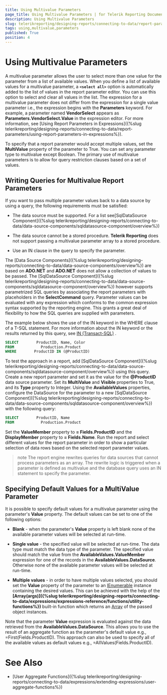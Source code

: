 ```yaml
---
title: Using Multivalue Parameters
page_title: Using Multivalue Parameters | for Telerik Reporting Documentation
description: Using Multivalue Parameters
slug: telerikreporting/designing-reports/connecting-to-data/report-parameters/using-multivalue-parameters
tags: using,multivalue,parameters
published: True
position: 4
---
```


# Using Multivalue Parameters



A multivalue parameter allows the user to select more than one value for the parameter from a list of available values.         When you define a list of available values for a multivalue parameter, a __```<select all>```__         option is automatically added to the list of values in the report parameter editor. You can use this option to select and clear all         values in the list. The expression for a multivalue parameter does not differ from the expression for a single value parameter i.e., the         expression begins with the __Parameters__ keyword. For example, a parameter named __VendorSelect__         appears as __Parameters.VendorSelect.Value__ in the expression editor. For more information,         see [Using Report Parameters in Expressions]({%slug telerikreporting/designing-reports/connecting-to-data/report-parameters/using-report-parameters-in-expressions%}).       

To specify that a report parameter would accept multiple values, set the __MultiValue__ property of the parameter to True. You can set any parameter         type to multivalue except Boolean. The primary use of multivalue parameters is to allow for query restriction clauses based on a set of values.       

## Writing Queries for Multivalue Report Parameters

If you want to pass multiple parameter values back to a data source by using a query, the following requirements must be satisfied:

* The data source must be supported. For a list see[SqlDataSource Component]({%slug telerikreporting/designing-reports/connecting-to-data/data-source-components/sqldatasource-component/overview%})

* The data source cannot be a stored procedure. __Telerik Reporting__ does not support passing a multivalue parameter array to a
            stored procedure.

* Use an IN clause in the query to specify the parameter.

The [Data Source Components]({%slug telerikreporting/designing-reports/connecting-to-data/data-source-components/overview%}) are based on           __ADO.NET__ and __ADO.NET__ does not           allow a collection of values to be passed. The [SqlDataSource Component]({%slug telerikreporting/designing-reports/connecting-to-data/data-source-components/sqldatasource-component/overview%}) however supports parametrized SQL           queries by associating the report parameters with placeholders in the __SelectCommand__ query. Parameter values can be evaluated with any           expression which conforms to the common expression syntax supported by the reporting engine. This grants a great deal of flexibility           to how the SQL queries are supplied with parameters.         

The example below shows the use of the IN keyword in the WHERE clause of a T-SQL statement. For more           information about the IN keyword or the results returned by this query, see [IN (Transact-SQL)](http://msdn.microsoft.com/en-us/library/ms177682(SQL.90).aspx)           .         

	
````SQL
SELECT        ProductID, Name, Color
FROM            Production.Product
WHERE        ProductID IN (@ProductID)
````



To test the approach in a report, add [SqlDataSource Component]({%slug telerikreporting/designing-reports/connecting-to-data/data-source-components/sqldatasource-component/overview%}) using this query.           Create a new report parameter           and set it as the value for the __@ProductID__ data source parameter. Set its __MultiValue__ and           __Visible__ properties to True, and its __Type__ property to Integer.           Using the __AvailableValues__ properties, configure the DataSource for the parameter to a new           [SqlDataSource Component]({%slug telerikreporting/designing-reports/connecting-to-data/data-source-components/sqldatasource-component/overview%}) with the following query:         

	
````SQL
SELECT        ProductID, Name
FROM            Production.Product
````



Set the __ValueMember__ property to __= Fields.ProductID__ and the            __DisplayMember__ property to __= Fields.Name__.           Run the report and select different values for the report parameter in order to show a particular selection of data rows based on the selected report parameter values.         

>note The report engine rewrites queries for data sources that cannot process parameters as an array. The rewrite logic is triggered when a parameter is             defined as multivalue and the database query uses an IN statement to specify the parameter.           


## Specifying Default Values for a MultiValue Parameter

It is possible to specify default values for a multivalue parameter using the parameter's __Value__ property.           The default values can be set to one of the following options:         

* __Blank__ - when the parameter's __Value__ property is left blank none of the                available parameter values will be selected at run-time.             

* __Single value__ - the specified value will be selected at run-time. The data type must match the data type of the parameter.               The specified value should match the value from the __AvailableValues.ValueMember__ expression for one of the records in the                __AvailableValues.DataSource__.               Otherwise none of the available parameter values will be selected at run-time.             

* __Multiple values__ - in order to have multiple values selected, you should set the __Value__               property of the parameter to an               [IEnumerable](http://msdn.microsoft.com/en-us/library/system.collections.ienumerable.aspx)               instance containing the desired values. This can be achieved with the help of the               __[Array(args)]({%slug telerikreporting/designing-reports/connecting-to-data/expressions/expressions-reference/functions/utility-functions%})__ built-in function which returns an               [Array](http://msdn.microsoft.com/en-us/library/system.array.aspx)               of the passed object instances.             

Note that the parameter __Value__ expression is evaluated against the data retrieved from the __AvailableValues.DataSource__.           This allows you to use the result of an aggregate function as the parameter's default value e.g., =First(Fields.ProductID). This           approach can also be used to specify all of the available values as default values e.g., =AllValues(Fields.ProductID).         

# See Also


 * [User Aggregate Functions]({%slug telerikreporting/designing-reports/connecting-to-data/expressions/extending-expressions/user-aggregate-functions%})
